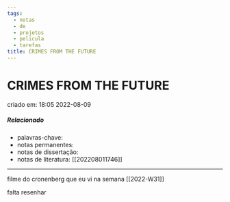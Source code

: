```yaml
---
tags:
  - notas
  - de
  - projetos
  - pelicula
  - tarefas
title: CRIMES FROM THE FUTURE
---
```

# CRIMES FROM THE FUTURE
criado em: 18:05 2022-08-09

##### Relacionado
- palavras-chave: 
- notas permanentes: 
- notas de dissertação:
- notas de literatura: [[202208011746]]

---

filme do cronenberg que eu vi na semana [[2022-W31]]

falta resenhar 
